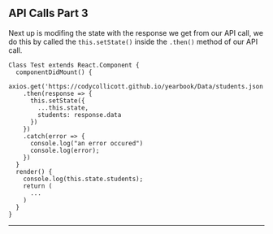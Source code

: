 ## API Calls Part 3

Next up is modifing the state with the response we get from our API call, we do this by called the `this.setState()` inside the `.then()` method of our API call.

``` JS
Class Test extends React.Component {
  componentDidMount() {
    axios.get('https://codycollicott.github.io/yearbook/Data/students.json')
    .then(response => {
      this.setState({
        ...this.state,
        students: response.data
      })
    })
    .catch(error => {
      console.log("an error occured")
      console.log(error);
    })
  }
  render() {
    console.log(this.state.students);
    return (
      ...
    )
  }
}
```


---
